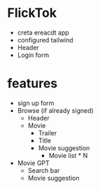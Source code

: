 # FlickTok

-  creta ereacdt app
- configured tailwind
- Header
- Login form

# features

- sign up form
- Browse (if already signed)
    - Header
    - Movie
        - Trailer
        - Title
        - Movie suggestion
            - Movie list * N
- Movie GPT
    - Search bar
    - Movie suggestion